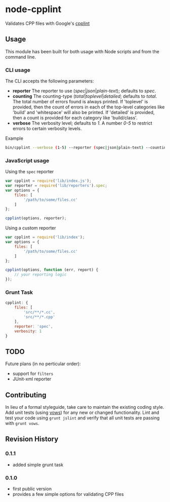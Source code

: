 # node-cpplint

Validates CPP files with Google's [cpplint](http://google-styleguide.googlecode.com/svn/trunk/cpplint/cpplint.py)

## Usage

This module has been built for both usage with Node scripts and from the command line.

### CLI usage

The CLI accepts the following parameters:
- **reporter** The reporter to use (*spec*|*json*|*plain-text*); defaults to *spec*.
- **counting** The counting-type (*total*|*toplevel*|*detailed*; defaults to *total*.  The total number of errors found is always printed. If 'toplevel' is provided, then the count of errors in each of the top-level categories like 'build' and 'whitespace' will also be printed. If 'detailed' is provided, then a count is provided for each category like 'build/class'.
- **verbose** The verbosity level; defaults to *1*.  A number *0-5* to restrict errors to certain verbosity levels.

Example

```bash
bin/cpplint --verbose (1-5) --reporter (spec|json|plain-text) --counting (total|toplevel|detailed) file1 file2 ...
```

### JavaScript usage

Using the `spec` reporter

```javascript
var cpplint = require('lib/index.js');
var reporter = require('lib/reporters').spec;
var options = {
	files: [
		'/path/to/some/files.cc'
	]
};

cpplint(options, reporter);

```

Using a custom reporter

```javascript
var cpplint = require('lib/index');
var options = {
	files: [
		'/path/to/some/files.cc'
	]
};

cpplint(options, function (err, report) {
	// your reporting logic
});


```

### Grunt Task

```javascript
cpplint: {
	files: [
		'src/**/*.cc',
		'src/**/*.cpp'
	],
	reporter: 'spec',
	verbosity: 1
}
```

## TODO

Future plans (in no perticular order):
- support for `filters`
- JUnit-xml reporter


## Contributing

In lieu of a formal styleguide, take care to maintain the existing coding style.  Add unit tests (using [vows](https://github.com/cloudhead/vows)) for any new or changed functionality.  Lint and test your code using `grunt jslint` and verify that all unit tests are passing with `grunt vows`.

## Revision History

### 0.1.1
- added simple grunt task

### 0.1.0

- first public version
- provides a few simple options for validating CPP files
